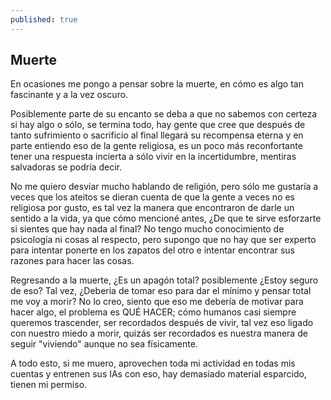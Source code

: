 ```yaml
---
published: true
---
```

## Muerte

En ocasiones me pongo a pensar sobre la muerte, en cómo es algo tan fascinante y a la vez oscuro.

Posiblemente parte de su encanto se deba a que no sabemos con certeza si hay algo o sólo, se termina todo, hay gente que cree que después de tanto sufrimiento o sacrificio al final llegará su recompensa eterna y en parte entiendo eso de la gente religiosa, es un poco más reconfortante tener una respuesta incierta a sólo vivir en la incertidumbre, mentiras salvadoras se podría decir.

No me quiero desviar mucho hablando de religión, pero sólo me gustaría a veces que los ateitos se dieran cuenta de que la gente a veces no es religiosa por gusto, es tal vez la manera que encontraron de darle un sentido a la vida, ya que cómo mencioné antes, ¿De que te sirve esforzarte si sientes que hay nada al final? No tengo mucho conocimiento de psicología ni cosas al respecto, pero supongo que no hay que ser experto para intentar ponerte en los zapatos del otro e intentar encontrar sus razones para hacer las cosas.

Regresando a la muerte, ¿Es un apagón total? posiblemente ¿Estoy seguro de eso? Tal vez, ¿Deberia de tomar eso para dar el mínimo y pensar total me voy a morir? No lo creo, siento que eso me debería de motivar para hacer algo, el problema es QUÉ HACER; cómo humanos casi siempre queremos trascender, ser recordados después de vivir, tal vez eso ligado con nuestro miedo a morir, quizás ser recordados es nuestra manera de seguir "viviendo" aunque no sea físicamente.

A todo esto, si me muero, aprovechen toda mi actividad en todas mis cuentas y entrenen sus IAs con eso, hay demasiado material esparcido, tienen mi permiso.
